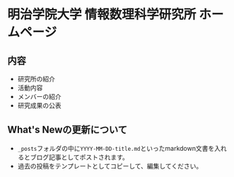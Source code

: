 # 明治学院大学 情報数理科学研究所 ホームページ

## 内容
- 研究所の紹介
- 活動内容
- メンバーの紹介
- 研究成果の公表

## What's Newの更新について
- `_posts`フォルダの中に`YYYY-MM-DD-title.md`といったmarkdown文書を入れるとブログ記事としてポストされます。
- 過去の投稿をテンプレートとしてコピーして、編集してください。
